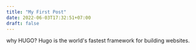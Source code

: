 ```yaml
---
title: "My First Post"
date: 2022-06-03T17:32:51+07:00
draft: false
---
```


why HUGO? 
Hugo is the world's fastest framework for building websites.